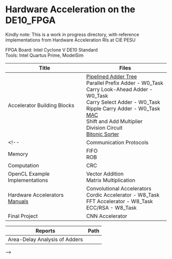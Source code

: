 # Hardware Acceleration on the DE10_FPGA

Kindly note: This is a work in progress directory, with reference implementations from Hardware Acceleration RIs at CIE PESU

FPGA Board: Intel Cyclone V DE10 Standard \
Tools: Intel Quartus Prime, ModelSim



|Title|Files|
|---|---|
|Accelerator Building Blocks|[Pipelined Adder Tree](./Accelerator_Building_Blocks/Adder) <br> Parallel Prefix Adder - W0_Task <br> Carry Look-Ahead Adder - W0_Task <br> Carry Select Adder - W0_Task <br> Ripple Carry Adder - W0_Task <br> [MAC](./Accelerator_Building_Blocks/MAC) <br> Shift and Add Multiplier <br> Division Circuit <br> [Bitonic Sorter](./Accelerator_Building_Blocks/Sorter) |
<!-- |Communication Protocols| I2C <br> SPI <br> UART|
|Memory|FIFO <br> ROB|
|Computation|CRC|
|OpenCL Example Implementations|Vector Addition <br> Matrix Multiplication|
|Hardware Accelerators <br> [Manuals](./Manuals)| Convolutional Accelerators <br> Cordic Accelerator - W8_Task <br> FFT Accelerator - W8_Task <br> ECC/RSA - W8_Task|
|Final Project|CNN Accelerator|


|Reports|Path|
|---|---|
|Area-Delay Analysis of Adders||
-->

